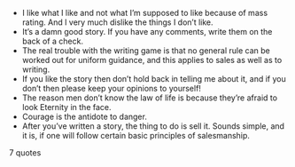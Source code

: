  - I like what I like and not what I’m supposed to like because of mass rating. And I very much dislike the things I don’t like.
 - It’s a damn good story. If you have any comments, write them on the back of a check.
 - The real trouble with the writing game is that no general rule can be worked out for uniform guidance, and this applies to sales as well as to writing.
 - If you like the story then don’t hold back in telling me about it, and if you don’t then please keep your opinions to yourself!
 - The reason men don’t know the law of life is because they’re afraid to look Eternity in the face.
 - Courage is the antidote to danger.
 - After you’ve written a story, the thing to do is sell it. Sounds simple, and it is, if one will follow certain basic principles of salesmanship.

7 quotes
